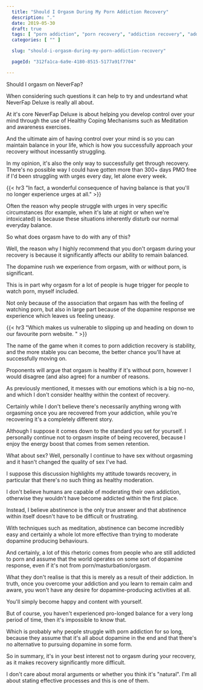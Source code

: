 ```yaml
---
  title: "Should I Orgasm During My Porn Addiction Recovery"
  description: "."
  date: 2019-05-30
  draft: true
  tags: [ "porn addiction", "porn recovery", "addiction recovery", "addiction", "awareness", "nofap", "neverfap", "neverfap deluxe" ]
  categories: [ "" ]

  slug: "should-i-orgasm-during-my-porn-addiction-recovery"

  pageId: "312fa1ca-6a9e-4180-8515-5177a91f7704"

---
```


Should I orgasm on NeverFap?


When considering such questions it can help to try and undesrtand what NeverFap Deluxe is really all about.

At it's core NeverFap Deluxe is about helping you develop control over your mind through the use of Healthy Coping Mechanisms such as Meditation and awareness exercises.

And the ultimate aim of having control over your mind is so you can maintain balance in your life, which is how you successfully approach your recovery without incessantly struggling.

In my opinion, it's also the only way to successfully get through recovery. There's no possible way I could have gotten more than 300+ days PMO free if I'd been struggling with urges every day, let alone every week.


{{< hr3 "In fact, a wonderful consequence of having balance is that you'll no longer experience urges at all." >}}


Often the reason why people struggle with urges in very specific circumstances (for example, when it's late at night or when we're intoxicated) is because these situations inherently disturb our normal everyday balance.

So what does orgasm have to do with any of this?

Well, the reason why I highly recommend that you don't orgasm during your recovery is because it significantly affects our ability to remain balanced.

The dopamine rush we experience from orgasm, with or without porn, is significant.

This is in part why orgasm for a lot of people is huge trigger for people to watch porn, myself included.

Not only because of the association that orgasm has with the feeling of watching porn, but also in large part because of the dopamine response we experience which leaves us feeling uneasy.


{{< hr3 "Which makes us vulnerable to slipping up and heading on down to our favourite porn website. " >}}


The name of the game when it comes to porn addiction recovery is stability, and the more stable you can become, the better chance you'll have at successfully moving on.

Proponents will argue that orgasm is healthy if it's without porn, however I would disagree (and also agree) for a number of reasons.

As previously mentioned, it messes with our emotions which is a big no-no, and which I don't consider healthy within the context of recovery.

Certainly while I don't believe there's necessarily anything wrong with orgasming once you are recovered from your addiction, while you're recovering it's a completely different story.

Although I suppose it comes down to the standard you set for yourself. I personally continue not to orgasm inspite of being recovered, because I enjoy the energy boost that comes from semen retention.

What about sex? Well, personally I continue to have sex without orgasming and it hasn't changed the quality of sex I've had.

I suppose this discussion highlights my attitude towards recovery, in particular that there's no such thing as healthy moderation.

I don't believe humans are capable of moderating their own addiction, otherwise they wouldn't have become addicted within the first place.

Instead, I believe abstinence is the only true answer and that abstinence within itself doesn't have to be difficult or frustrating.

With techniques such as meditation, abstinence can become incredibly easy and certainly a whole lot more effective than trying to moderate dopamine producing behaviours.

And certainly, a lot of this rhetoric comes from people who are still addicted to porn and assume that the world operates on some sort of dopamine response, even if it's not from porn/masturbation/orgasm.

What they don't realise is that this is merely as a result of their addiction. In truth, once you overcome your addiction and you learn to remain calm and aware, you won't have any desire for dopamine-producing activities at all.

You'll simply become happy and content with yourself.

But of course, you haven't experienced pro-longed balance for a very long period of time, then it's impossible to know that.

Which is probably why people struggle with porn addiction for so long, because they assume that it's all about dopamine in the end and that there's no alternative to pursuing dopamine in some form.

So in summary, it's in your best interest not to orgasm during your recovery, as it makes recovery significantly more difficult.

I don't care about moral arguments or whether you think it's "natural". I'm all about stating effective processes and this is one of them.
